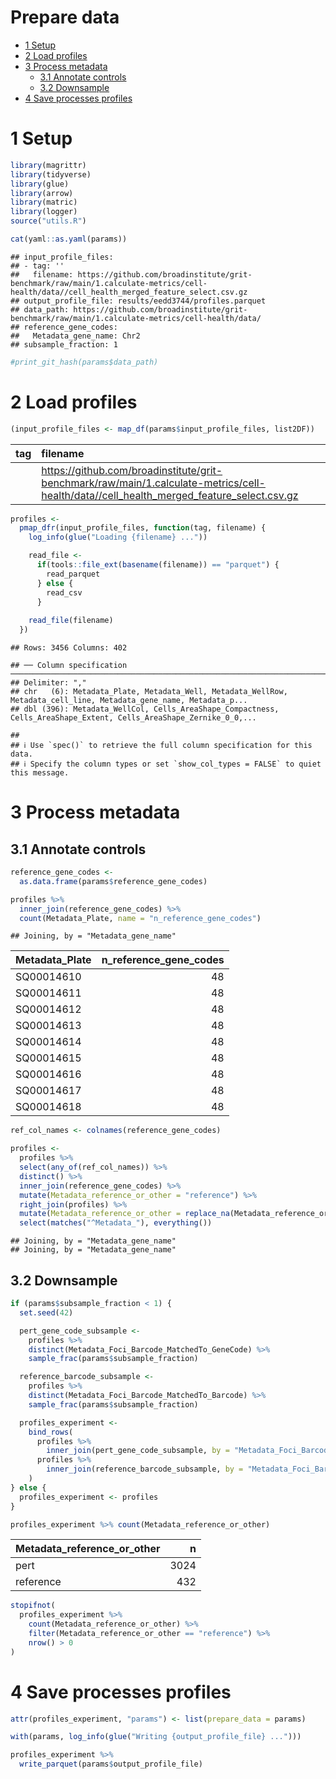 Prepare data
================

-   [1 Setup](#setup)
-   [2 Load profiles](#load-profiles)
-   [3 Process metadata](#process-metadata)
    -   [3.1 Annotate controls](#annotate-controls)
    -   [3.2 Downsample](#downsample)
-   [4 Save processes profiles](#save-processes-profiles)

# 1 Setup

``` r
library(magrittr)
library(tidyverse)
library(glue)
library(arrow)
library(matric)
library(logger)
source("utils.R")
```

``` r
cat(yaml::as.yaml(params))
```

    ## input_profile_files:
    ## - tag: ''
    ##   filename: https://github.com/broadinstitute/grit-benchmark/raw/main/1.calculate-metrics/cell-health/data//cell_health_merged_feature_select.csv.gz
    ## output_profile_file: results/eedd3744/profiles.parquet
    ## data_path: https://github.com/broadinstitute/grit-benchmark/raw/main/1.calculate-metrics/cell-health/data/
    ## reference_gene_codes:
    ##   Metadata_gene_name: Chr2
    ## subsample_fraction: 1

``` r
#print_git_hash(params$data_path)
```

# 2 Load profiles

``` r
(input_profile_files <- map_df(params$input_profile_files, list2DF))
```

<div class="kable-table">

| tag | filename                                                                                                                                   |
|:----|:-------------------------------------------------------------------------------------------------------------------------------------------|
|     | <https://github.com/broadinstitute/grit-benchmark/raw/main/1.calculate-metrics/cell-health/data//cell_health_merged_feature_select.csv.gz> |

</div>

``` r
profiles <-
  pmap_dfr(input_profile_files, function(tag, filename) {
    log_info(glue("Loading {filename} ..."))

    read_file <-
      if(tools::file_ext(basename(filename)) == "parquet") {
        read_parquet
      } else {
        read_csv
      }
    
    read_file(filename)
  })
```

    ## Rows: 3456 Columns: 402

    ## ── Column specification ──────────────────────────────────────────────────────────────────────────────────────────
    ## Delimiter: ","
    ## chr   (6): Metadata_Plate, Metadata_Well, Metadata_WellRow, Metadata_cell_line, Metadata_gene_name, Metadata_p...
    ## dbl (396): Metadata_WellCol, Cells_AreaShape_Compactness, Cells_AreaShape_Extent, Cells_AreaShape_Zernike_0_0,...

    ## 
    ## ℹ Use `spec()` to retrieve the full column specification for this data.
    ## ℹ Specify the column types or set `show_col_types = FALSE` to quiet this message.

# 3 Process metadata

## 3.1 Annotate controls

``` r
reference_gene_codes <-
  as.data.frame(params$reference_gene_codes)
```

``` r
profiles %>%
  inner_join(reference_gene_codes) %>%
  count(Metadata_Plate, name = "n_reference_gene_codes")
```

    ## Joining, by = "Metadata_gene_name"

<div class="kable-table">

| Metadata\_Plate | n\_reference\_gene\_codes |
|:----------------|--------------------------:|
| SQ00014610      |                        48 |
| SQ00014611      |                        48 |
| SQ00014612      |                        48 |
| SQ00014613      |                        48 |
| SQ00014614      |                        48 |
| SQ00014615      |                        48 |
| SQ00014616      |                        48 |
| SQ00014617      |                        48 |
| SQ00014618      |                        48 |

</div>

``` r
ref_col_names <- colnames(reference_gene_codes)

profiles <-
  profiles %>%
  select(any_of(ref_col_names)) %>%
  distinct() %>%
  inner_join(reference_gene_codes) %>%
  mutate(Metadata_reference_or_other = "reference") %>%
  right_join(profiles) %>%
  mutate(Metadata_reference_or_other = replace_na(Metadata_reference_or_other, "pert")) %>%
  select(matches("^Metadata_"), everything())
```

    ## Joining, by = "Metadata_gene_name"
    ## Joining, by = "Metadata_gene_name"

## 3.2 Downsample

``` r
if (params$subsample_fraction < 1) {
  set.seed(42)

  pert_gene_code_subsample <-
    profiles %>%
    distinct(Metadata_Foci_Barcode_MatchedTo_GeneCode) %>%
    sample_frac(params$subsample_fraction)

  reference_barcode_subsample <-
    profiles %>%
    distinct(Metadata_Foci_Barcode_MatchedTo_Barcode) %>%
    sample_frac(params$subsample_fraction)

  profiles_experiment <-
    bind_rows(
      profiles %>%
        inner_join(pert_gene_code_subsample, by = "Metadata_Foci_Barcode_MatchedTo_GeneCode"),
      profiles %>%
        inner_join(reference_barcode_subsample, by = "Metadata_Foci_Barcode_MatchedTo_Barcode")
    )
} else {
  profiles_experiment <- profiles
}
```

``` r
profiles_experiment %>% count(Metadata_reference_or_other)
```

<div class="kable-table">

| Metadata\_reference\_or\_other |    n |
|:-------------------------------|-----:|
| pert                           | 3024 |
| reference                      |  432 |

</div>

``` r
stopifnot(
  profiles_experiment %>%
    count(Metadata_reference_or_other) %>%
    filter(Metadata_reference_or_other == "reference") %>%
    nrow() > 0
)
```

# 4 Save processes profiles

``` r
attr(profiles_experiment, "params") <- list(prepare_data = params)
```

``` r
with(params, log_info(glue("Writing {output_profile_file} ...")))

profiles_experiment %>%
  write_parquet(params$output_profile_file)
```

